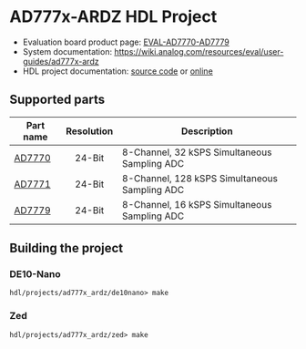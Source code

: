 # AD777x-ARDZ HDL Project

  * Evaluation board product page: [EVAL-AD7770-AD7779](https://www.analog.com/EVAL-AD7770-AD7779)
  * System documentation: https://wiki.analog.com/resources/eval/user-guides/ad777x-ardz
  * HDL project documentation: [source code](../../docs/projects/ad777x_ardz/index.rst)
    or [online](http://analogdevicesinc.github.io/hdl/projects/ad777x_ardz/index.html)

## Supported parts

| Part name                             | Resolution | Description                                  |
|---------------------------------------|:----------:|----------------------------------------------|
[AD7770](https://www.analog.com/AD7770) | 24-Bit     | 8-Channel, 32 kSPS Simultaneous Sampling ADC |
[AD7771](https://www.analog.com/AD7771) | 24-Bit     | 8-Channel, 128 kSPS Simultaneous Sampling ADC |
[AD7779](https://www.analog.com/ad7779) | 24-Bit     | 8-Channel, 16 kSPS Simultaneous Sampling ADC |

## Building the project

### DE10-Nano

```
hdl/projects/ad777x_ardz/de10nano> make
```

### Zed

```
hdl/projects/ad777x_ardz/zed> make
```